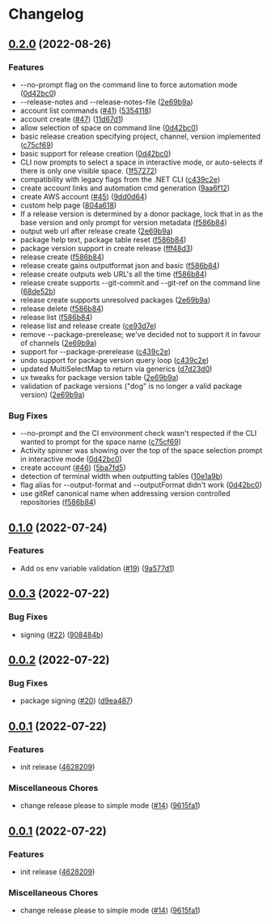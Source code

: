 # Changelog

## [0.2.0](https://github.com/OctopusDeploy/cli/compare/v0.1.0...v0.2.0) (2022-08-26)


### Features

* --no-prompt flag on the command line to force automation mode ([0d42bc0](https://github.com/OctopusDeploy/cli/commit/0d42bc037572be9ce69cc135aa1dd51576666b36))
* --release-notes and --release-notes-file ([2e69b9a](https://github.com/OctopusDeploy/cli/commit/2e69b9a95dfe5e041976bda69b54192ab466aec1))
* account <type> list commands ([#41](https://github.com/OctopusDeploy/cli/issues/41)) ([5354118](https://github.com/OctopusDeploy/cli/commit/5354118066be9c31c83cd617f3ea50ff31f8b7ec))
* account create ([#47](https://github.com/OctopusDeploy/cli/issues/47)) ([11d67d1](https://github.com/OctopusDeploy/cli/commit/11d67d101217a2935a54bdb6534899c293d2a7a5))
* allow selection of space on command line ([0d42bc0](https://github.com/OctopusDeploy/cli/commit/0d42bc037572be9ce69cc135aa1dd51576666b36))
* basic release creation specifying project, channel, version implemented ([c75cf69](https://github.com/OctopusDeploy/cli/commit/c75cf69898504bcd074cda4a4bb153b096cbcff2))
* basic support for release creation ([0d42bc0](https://github.com/OctopusDeploy/cli/commit/0d42bc037572be9ce69cc135aa1dd51576666b36))
* CLI now prompts to select a space in interactive mode, or auto-selects if there is only one visible space. ([1f57272](https://github.com/OctopusDeploy/cli/commit/1f572720e5f797c45efe256cee919a2a37acf698))
* compatibility with legacy flags from the .NET CLI ([c439c2e](https://github.com/OctopusDeploy/cli/commit/c439c2e954f44b04b3975622d918d2bf3b6054bf))
* create account links and automation cmd generation ([9aa6f12](https://github.com/OctopusDeploy/cli/commit/9aa6f128e4cc15f06aa6f7cd3cfb7d903dbc7fb5))
* create AWS account ([#45](https://github.com/OctopusDeploy/cli/issues/45)) ([9dd0d64](https://github.com/OctopusDeploy/cli/commit/9dd0d64755cef15dcc01a8c1a9df7b0605d3b1d2))
* custom help page ([804a618](https://github.com/OctopusDeploy/cli/commit/804a6180d8151f971e28eae61c2b3253bd60b326))
* If a release version is determined by a donor package, lock that in as the base version and only prompt for version metadata ([f586b84](https://github.com/OctopusDeploy/cli/commit/f586b847d2b735df8fbbd323c4950fd0989dc620))
* output web url after release create ([2e69b9a](https://github.com/OctopusDeploy/cli/commit/2e69b9a95dfe5e041976bda69b54192ab466aec1))
* package help text, package table reset ([f586b84](https://github.com/OctopusDeploy/cli/commit/f586b847d2b735df8fbbd323c4950fd0989dc620))
* package version support in create release ([fff48d3](https://github.com/OctopusDeploy/cli/commit/fff48d3a3e77e738dfb068849beea0c795ba2345))
* release create ([f586b84](https://github.com/OctopusDeploy/cli/commit/f586b847d2b735df8fbbd323c4950fd0989dc620))
* release create gains outputformat json and basic ([f586b84](https://github.com/OctopusDeploy/cli/commit/f586b847d2b735df8fbbd323c4950fd0989dc620))
* release create outputs web URL's all the time ([f586b84](https://github.com/OctopusDeploy/cli/commit/f586b847d2b735df8fbbd323c4950fd0989dc620))
* release create supports --git-commit and --git-ref on the command line ([68de52b](https://github.com/OctopusDeploy/cli/commit/68de52b6c90a2996044658fa4249a5bf70bdb20a))
* release create supports unresolved packages ([2e69b9a](https://github.com/OctopusDeploy/cli/commit/2e69b9a95dfe5e041976bda69b54192ab466aec1))
* release delete ([f586b84](https://github.com/OctopusDeploy/cli/commit/f586b847d2b735df8fbbd323c4950fd0989dc620))
* release list ([f586b84](https://github.com/OctopusDeploy/cli/commit/f586b847d2b735df8fbbd323c4950fd0989dc620))
* release list and release create ([ce93d7e](https://github.com/OctopusDeploy/cli/commit/ce93d7edc32b7d9924268328662193cede2a309e))
* remove --package-prerelease; we've decided not to support it in favour of channels ([2e69b9a](https://github.com/OctopusDeploy/cli/commit/2e69b9a95dfe5e041976bda69b54192ab466aec1))
* support for --package-prerelease ([c439c2e](https://github.com/OctopusDeploy/cli/commit/c439c2e954f44b04b3975622d918d2bf3b6054bf))
* undo support for package version query loop ([c439c2e](https://github.com/OctopusDeploy/cli/commit/c439c2e954f44b04b3975622d918d2bf3b6054bf))
* updated MultiSelectMap to return via generics ([d7d23d0](https://github.com/OctopusDeploy/cli/commit/d7d23d0b1cc4cc2d78a490a901c2e47d3fdf85f5))
* ux tweaks for package version table ([2e69b9a](https://github.com/OctopusDeploy/cli/commit/2e69b9a95dfe5e041976bda69b54192ab466aec1))
* validation of package versions ("dog" is no longer a valid package version) ([2e69b9a](https://github.com/OctopusDeploy/cli/commit/2e69b9a95dfe5e041976bda69b54192ab466aec1))


### Bug Fixes

* --no-prompt and the CI environment check wasn't respected if the CLI wanted to prompt for the space name ([c75cf69](https://github.com/OctopusDeploy/cli/commit/c75cf69898504bcd074cda4a4bb153b096cbcff2))
* Activity spinner was showing over the top of the space selection prompt in interactive mode ([0d42bc0](https://github.com/OctopusDeploy/cli/commit/0d42bc037572be9ce69cc135aa1dd51576666b36))
* create account ([#46](https://github.com/OctopusDeploy/cli/issues/46)) ([5ba7fd5](https://github.com/OctopusDeploy/cli/commit/5ba7fd5c66a5a3bbac06ad12a61300e215add2d5))
* detection of terminal width when outputting tables ([10e1a9b](https://github.com/OctopusDeploy/cli/commit/10e1a9beec011249806e8506a3d44646f5fb8809))
* flag alias for --output-format and --outputFormat didn't work ([0d42bc0](https://github.com/OctopusDeploy/cli/commit/0d42bc037572be9ce69cc135aa1dd51576666b36))
* use gitRef canonical name when addressing version controlled repositories ([f586b84](https://github.com/OctopusDeploy/cli/commit/f586b847d2b735df8fbbd323c4950fd0989dc620))

## [0.1.0](https://github.com/OctopusDeploy/cli/compare/v0.0.3...v0.1.0) (2022-07-24)


### Features

* Add os env variable validation ([#19](https://github.com/OctopusDeploy/cli/issues/19)) ([9a577d1](https://github.com/OctopusDeploy/cli/commit/9a577d17f0fdfc365ffcd0b35f4a92c7d1571428))

## [0.0.3](https://github.com/OctopusDeploy/cli/compare/v0.0.2...v0.0.3) (2022-07-22)


### Bug Fixes

* signing ([#22](https://github.com/OctopusDeploy/cli/issues/22)) ([908484b](https://github.com/OctopusDeploy/cli/commit/908484b9561423528e1a3ffcc10f308a02c0b1e7))

## [0.0.2](https://github.com/OctopusDeploy/cli/compare/v0.0.1...v0.0.2) (2022-07-22)


### Bug Fixes

* package signing ([#20](https://github.com/OctopusDeploy/cli/issues/20)) ([d9ea487](https://github.com/OctopusDeploy/cli/commit/d9ea487220e4ba7a8dbeff98ace9b7680dd67679))

## [0.0.1](https://github.com/OctopusDeploy/cli/compare/v0.0.1...v0.0.1) (2022-07-22)


### Features

* init release ([4628209](https://github.com/OctopusDeploy/cli/commit/4628209371341bb7ac93d2ff4f590f09b7633816))


### Miscellaneous Chores

* change release please to simple mode ([#14](https://github.com/OctopusDeploy/cli/issues/14)) ([9615fa1](https://github.com/OctopusDeploy/cli/commit/9615fa19d45e9c4b4e73a1a7c14ed0072614d1b1))

## [0.0.1](https://github.com/OctopusDeploy/cli/compare/v1.2.0...v0.0.1) (2022-07-22)


### Features

* init release ([4628209](https://github.com/OctopusDeploy/cli/commit/4628209371341bb7ac93d2ff4f590f09b7633816))


### Miscellaneous Chores

* change release please to simple mode ([#14](https://github.com/OctopusDeploy/cli/issues/14)) ([9615fa1](https://github.com/OctopusDeploy/cli/commit/9615fa19d45e9c4b4e73a1a7c14ed0072614d1b1))
